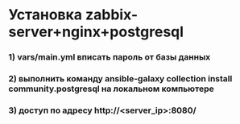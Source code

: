 #  Установка zabbix-server+nginx+postgresql
### 1) vars/main.yml вписать пароль от базы данных
### 2) выполнить команду ansible-galaxy collection install community.postgresql на локальном компьютере
### 3) доступ по адресу http://<server_ip>:8080/
